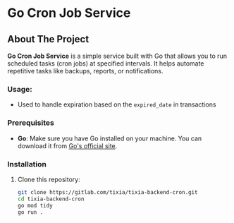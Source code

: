 # Go Cron Job Service

## About The Project

**Go Cron Job Service** is a simple service built with Go that allows you to run scheduled tasks (cron jobs) at specified intervals. It helps automate repetitive tasks like backups, reports, or notifications.

### Usage:
- Used to handle expiration based on the `expired_date` in transactions

### Prerequisites
- **Go**: Make sure you have Go installed on your machine. You can download it from [Go's official site](https://golang.org/dl/).

### Installation
1. Clone this repository:
   ```bash
   git clone https://gitlab.com/tixia/tixia-backend-cron.git
   cd tixia-backend-cron
   go mod tidy 
   go run .